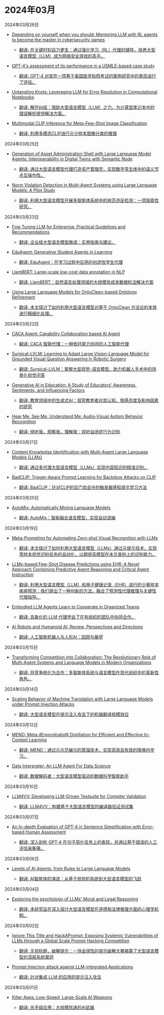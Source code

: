 # 2024年03月

2024年03月26日

- [Depending on yourself when you should: Mentoring LLM with RL agents to become the master in cybersecurity games](2024年03月26日/Depending_on_yourself_when_you_should_Mentoring_LLM_with_RL_agents_to_become_the_master_in_cybersecurity_games.md)

    - [翻译: 在关键时刻自力更生：通过强化学习（RL）代理的辅导，培养大型语言模型（LLM）成为网络安全游戏的高手。](2024年03月26日/Depending_on_yourself_when_you_should_Mentoring_LLM_with_RL_agents_to_become_the_master_in_cybersecurity_games.md)

- [GPT-4's assessment of its performance in a USMLE-based case study](2024年03月26日/GPT-4's_assessment_of_its_performance_in_a_USMLE-based_case_study.md)

    - [翻译: GPT-4 对其在一项基于美国医学执照考试的案例研究中的表现进行了评估。](2024年03月26日/GPT-4's_assessment_of_its_performance_in_a_USMLE-based_case_study.md)

- [Untangling Knots: Leveraging LLM for Error Resolution in Computational Notebooks](2024年03月26日/Untangling_Knots_Leveraging_LLM_for_Error_Resolution_in_Computational_Notebooks.md)

    - [翻译: 解开纠结：借助大型语言模型（LLM）之力，为计算型笔记本中的错误解析提供解决方案。](2024年03月26日/Untangling_Knots_Leveraging_LLM_for_Error_Resolution_in_Computational_Notebooks.md)

- [Multimodal CLIP Inference for Meta-Few-Shot Image Classification](2024年03月26日/Multimodal_CLIP_Inference_for_Meta-Few-Shot_Image_Classification.md)

    - [翻译: 利用多模态CLIP进行元少样本图像分类的推理](2024年03月26日/Multimodal_CLIP_Inference_for_Meta-Few-Shot_Image_Classification.md)

2024年03月25日

- [Generation of Asset Administration Shell with Large Language Model Agents: Interoperability in Digital Twins with Semantic Node](2024年03月25日/Generation_of_Asset_Administration_Shell_with_Large_Language_Model_Agents_Interoperability_in_Digital_Twins_with_Semantic_Node.md)

    - [翻译: 通过大型语言模型代理打造资产管理壳，实现数字孪生体中的语义节点互操作性。](2024年03月25日/Generation_of_Asset_Administration_Shell_with_Large_Language_Model_Agents_Interoperability_in_Digital_Twins_with_Semantic_Node.md)

- [Norm Violation Detection in Multi-Agent Systems using Large Language Models: A Pilot Study](2024年03月25日/Norm_Violation_Detection_in_Multi-Agent_Systems_using_Large_Language_Models_A_Pilot_Study.md)

    - [翻译: 利用大型语言模型开展多智能体系统中的规范违反检测：一项探索性研究。](2024年03月25日/Norm_Violation_Detection_in_Multi-Agent_Systems_using_Large_Language_Models_A_Pilot_Study.md)

2024年03月23日

- [Fine Tuning LLM for Enterprise: Practical Guidelines and Recommendations](2024年03月23日/Fine_Tuning_LLM_for_Enterprise_Practical_Guidelines_and_Recommendations.md)

    - [翻译: 企业级大型语言模型微调：实用指南与建议。](2024年03月23日/Fine_Tuning_LLM_for_Enterprise_Practical_Guidelines_and_Recommendations.md)

- [EduAgent: Generative Student Agents in Learning](2024年03月23日/EduAgent_Generative_Student_Agents_in_Learning.md)

    - [翻译: EduAgent：在学习过程中应用的创造性学生代理](2024年03月23日/EduAgent_Generative_Student_Agents_in_Learning.md)

- [LlamBERT: Large-scale low-cost data annotation in NLP](2024年03月23日/LlamBERT_Large-scale_low-cost_data_annotation_in_NLP.md)

    - [翻译: LlamBERT：自然语言处理领域的大规模低成本数据标注解决方案](2024年03月23日/LlamBERT_Large-scale_low-cost_data_annotation_in_NLP.md)

- [Using Large Language Models for OntoClean-based Ontology Refinement](2024年03月23日/Using_Large_Language_Models_for_OntoClean-based_Ontology_Refinement.md)

    - [翻译: 本文探讨了如何利用大型语言模型对基于 OntoClean 方法论的本体进行精细化处理。](2024年03月23日/Using_Large_Language_Models_for_OntoClean-based_Ontology_Refinement.md)

2024年03月22日

- [CACA Agent: Capability Collaboration based AI Agent](2024年03月22日/CACA_Agent_Capability_Collaboration_based_AI_Agent.md)

    - [翻译: CACA 智能代理：一种依托能力协同的人工智能代理](2024年03月22日/CACA_Agent_Capability_Collaboration_based_AI_Agent.md)

- [Surgical-LVLM: Learning to Adapt Large Vision-Language Model for Grounded Visual Question Answering in Robotic Surgery](2024年03月22日/Surgical-LVLM_Learning_to_Adapt_Large_Vision-Language_Model_for_Grounded_Visual_Question_Answering_in_Robotic_Surgery.md)

    - [翻译: Surgical-LVLM：掌握大型视觉-语言模型，助力机器人手术中的场景化视觉问答](2024年03月22日/Surgical-LVLM_Learning_to_Adapt_Large_Vision-Language_Model_for_Grounded_Visual_Question_Answering_in_Robotic_Surgery.md)

- [Generative AI in Education: A Study of Educators' Awareness, Sentiments, and Influencing Factors](2024年03月22日/Generative_AI_in_Education_A_Study_of_Educators'_Awareness,_Sentiments,_and_Influencing_Factors.md)

    - [翻译: 教育领域中的生成式AI：探究教育者对其认知、情感态度及影响因素的研究](2024年03月22日/Generative_AI_in_Education_A_Study_of_Educators'_Awareness,_Sentiments,_and_Influencing_Factors.md)

- [Hear Me, See Me, Understand Me: Audio-Visual Autism Behavior Recognition](2024年03月22日/Hear_Me,_See_Me,_Understand_Me_Audio-Visual_Autism_Behavior_Recognition.md)

    - [翻译: 倾听我，观察我，理解我：视听自闭症行为识别](2024年03月22日/Hear_Me,_See_Me,_Understand_Me_Audio-Visual_Autism_Behavior_Recognition.md)

2024年03月21日

- [Content Knowledge Identification with Multi-Agent Large Language Models (LLMs)](2024年03月21日/Content_Knowledge_Identification_with_Multi-Agent_Large_Language_Models_(LLMs).md)

    - [翻译: 通过多代理大型语言模型（LLMs）实现内容知识的精准识别。](2024年03月21日/Content_Knowledge_Identification_with_Multi-Agent_Large_Language_Models_(LLMs).md)

- [BadCLIP: Trigger-Aware Prompt Learning for Backdoor Attacks on CLIP](2024年03月21日/BadCLIP_Trigger-Aware_Prompt_Learning_for_Backdoor_Attacks_on_CLIP.md)

    - [翻译: BadCLIP：针对CLIP的后门攻击中的触发器感知提示学习方法](2024年03月21日/BadCLIP_Trigger-Aware_Prompt_Learning_for_Backdoor_Attacks_on_CLIP.md)

2024年03月20日

- [AutoMix: Automatically Mixing Language Models](2024年03月20日/AutoMix_Automatically_Mixing_Language_Models.md)

    - [翻译: AutoMix：智能融合语言模型，实现自动混编](2024年03月20日/AutoMix_Automatically_Mixing_Language_Models.md)

2024年03月19日

- [Meta-Prompting for Automating Zero-shot Visual Recognition with LLMs](2024年03月19日/Meta-Prompting_for_Automating_Zero-shot_Visual_Recognition_with_LLMs.md)

    - [翻译: 本文探讨了如何利用大型语言模型（LLMs）通过元提示技术，实现零样本视觉识别任务的自动化，以期提高模型在未见类别上的识别能力。](2024年03月19日/Meta-Prompting_for_Automating_Zero-shot_Visual_Recognition_with_LLMs.md)

- [LLMs-based Few-Shot Disease Predictions using EHR: A Novel Approach Combining Predictive Agent Reasoning and Critical Agent Instruction](2024年03月19日/LLMs-based_Few-Shot_Disease_Predictions_using_EHR_A_Novel_Approach_Combining_Predictive_Agent_Reasoning_and_Critical_Agent_Instruction.md)

    - [翻译: 利用大型语言模型（LLM）和电子健康记录（EHR）进行的少量样本疾病预测：我们提出了一种创新的方法，融合了预测性代理推理与关键性代理指导。](2024年03月19日/LLMs-based_Few-Shot_Disease_Predictions_using_EHR_A_Novel_Approach_Combining_Predictive_Agent_Reasoning_and_Critical_Agent_Instruction.md)

- [Embodied LLM Agents Learn to Cooperate in Organized Teams](2024年03月19日/Embodied_LLM_Agents_Learn_to_Cooperate_in_Organized_Teams.md)

    - [翻译: 具象化的 LLM 代理学会了在有组织的团队中协同合作。](2024年03月19日/Embodied_LLM_Agents_Learn_to_Cooperate_in_Organized_Teams.md)

- [AI Robots and Humanoid AI: Review, Perspectives and Directions](2024年03月19日/AI_Robots_and_Humanoid_AI_Review,_Perspectives_and_Directions.md)

    - [翻译: 人工智能机器人与人形AI：回顾与展望](2024年03月19日/AI_Robots_and_Humanoid_AI_Review,_Perspectives_and_Directions.md)

2024年03月15日

- [Transforming Competition into Collaboration: The Revolutionary Role of Multi-Agent Systems and Language Models in Modern Organizations](2024年03月15日/Transforming_Competition_into_Collaboration_The_Revolutionary_Role_of_Multi-Agent_Systems_and_Language_Models_in_Modern_Organizations.md)

    - [翻译: 将竞争转化为合作：多智能体系统与语言模型在现代组织中的革新性角色。](2024年03月15日/Transforming_Competition_into_Collaboration_The_Revolutionary_Role_of_Multi-Agent_Systems_and_Language_Models_in_Modern_Organizations.md)

2024年03月14日

- [Scaling Behavior of Machine Translation with Large Language Models under Prompt Injection Attacks](2024年03月14日/Scaling_Behavior_of_Machine_Translation_with_Large_Language_Models_under_Prompt_Injection_Attacks.md)

    - [翻译: 大型语言模型在提示注入攻击下的机器翻译规模效应](2024年03月14日/Scaling_Behavior_of_Machine_Translation_with_Large_Language_Models_under_Prompt_Injection_Attacks.md)

2024年03月12日

- [MEND: Meta dEmonstratioN Distillation for Efficient and Effective In-Context Learning](2024年03月12日/MEND_Meta_dEmonstratioN_Distillation_for_Efficient_and_Effective_In-Context_Learning.md)

    - [翻译: MEND：通过元示范展示的蒸馏技术，实现高效且有效的情境内学习。](2024年03月12日/MEND_Meta_dEmonstratioN_Distillation_for_Efficient_and_Effective_In-Context_Learning.md)

- [Data Interpreter: An LLM Agent For Data Science](2024年03月12日/Data_Interpreter_An_LLM_Agent_For_Data_Science.md)

    - [翻译: 数据解码者：大型语言模型驱动的数据科学智能助手](2024年03月12日/Data_Interpreter_An_LLM_Agent_For_Data_Science.md)

2024年03月10日

- [LLM4VV: Developing LLM-Driven Testsuite for Compiler Validation](2024年03月10日/LLM4VV_Developing_LLM-Driven_Testsuite_for_Compiler_Validation.md)

    - [翻译: LLM4VV：构建基于大型语言模型的编译器验证测试集](2024年03月10日/LLM4VV_Developing_LLM-Driven_Testsuite_for_Compiler_Validation.md)

2024年03月07日

- [An In-depth Evaluation of GPT-4 in Sentence Simplification with Error-based Human Assessment](2024年03月07日/An_In-depth_Evaluation_of_GPT-4_in_Sentence_Simplification_with_Error-based_Human_Assessment.md)

    - [翻译: 深入剖析 GPT-4 在句子简化任务上的表现，并通过基于错误的人工评估来衡量。](2024年03月07日/An_In-depth_Evaluation_of_GPT-4_in_Sentence_Simplification_with_Error-based_Human_Assessment.md)

2024年03月06日

- [Levels of AI Agents: from Rules to Large Language Models](2024年03月06日/Levels_of_AI_Agents_from_Rules_to_Large_Language_Models.md)

    - [翻译: AI智能体的演进：从基于规则的系统到大型语言模型的飞跃](2024年03月06日/Levels_of_AI_Agents_from_Rules_to_Large_Language_Models.md)

2024年03月04日

- [Exploring the psychology of LLMs' Moral and Legal Reasoning](2024年03月04日/Exploring_the_psychology_of_LLMs'_Moral_and_Legal_Reasoning.md)

    - [翻译: 本研究旨在深入探讨大型语言模型在道德和法律推理方面的心理学机制。](2024年03月04日/Exploring_the_psychology_of_LLMs'_Moral_and_Legal_Reasoning.md)

2024年03月02日

- [Ignore This Title and HackAPrompt: Exposing Systemic Vulnerabilities of LLMs through a Global Scale Prompt Hacking Competition](2024年03月02日/Ignore_This_Title_and_HackAPrompt_Exposing_Systemic_Vulnerabilities_of_LLMs_through_a_Global_Scale_Prompt_Hacking_Competition.md)

    - [翻译: 无视标题，破解提示：一场全球性的提示破解大赛揭露了大型语言模型的深层系统漏洞](2024年03月02日/Ignore_This_Title_and_HackAPrompt_Exposing_Systemic_Vulnerabilities_of_LLMs_through_a_Global_Scale_Prompt_Hacking_Competition.md)

- [Prompt Injection attack against LLM-integrated Applications](2024年03月02日/Prompt_Injection_attack_against_LLM-integrated_Applications.md)

    - [翻译: 针对集成 LLM 的应用的提示注入攻击](2024年03月02日/Prompt_Injection_attack_against_LLM-integrated_Applications.md)

2024年03月01日

- [Killer Apps: Low-Speed, Large-Scale AI Weapons](2024年03月01日/Killer_Apps_Low-Speed,_Large-Scale_AI_Weapons.md)

    - [翻译: 杀手级应用：大规模低速的AI武器](2024年03月01日/Killer_Apps_Low-Speed,_Large-Scale_AI_Weapons.md)